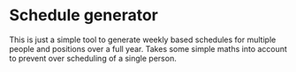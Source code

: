 # Schedule generator
This is just a simple tool to generate weekly based schedules for multiple people and positions over a full year.
Takes some simple maths into account to prevent over scheduling of a single person.
